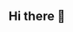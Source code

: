 ## Hi there 👋

<!--
**MDoughlin/MDoughlin** is a ✨ _special_ ✨ repository because its `README.md` (this file) appears on your GitHub profile.

Here are some ideas to get you started:

- 🔭 I’m currently working on a comprehensive food and beverage directory for Barbados
- 🌱 I’m currently learning React Native
- 💬 Ask me about Javascript and Python
- 📫 How to reach me: MDoughlin@hotmail.com
- ⚡ Fun fact: ... I have a long hair Chihuahua named Shaggy
-->
